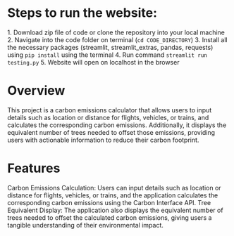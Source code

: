 # Steps to run the website:
1.⁠ ⁠Download zip file of code or clone the repository into your local machine
2.⁠ ⁠Navigate into the code folder on terminal (`cd CODE_DIRECTORY`)
3. ⁠Install all the necessary packages (streamlit, streamlit_extras, pandas, requests) using `pip install` using the terminal
4.⁠ ⁠Run command `streamlit run testing.py`
5.⁠ ⁠Website will open on localhost in the browser

# Overview
This project is a carbon emissions calculator that allows users to input details such as location or distance for flights, vehicles, or trains, and calculates the corresponding carbon emissions. Additionally, it displays the equivalent number of trees needed to offset those emissions, providing users with actionable information to reduce their carbon footprint.

# Features
Carbon Emissions Calculation: Users can input details such as location or distance for flights, vehicles, or trains, and the application calculates the corresponding carbon emissions using the Carbon Interface API.
Tree Equivalent Display: The application also displays the equivalent number of trees needed to offset the calculated carbon emissions, giving users a tangible understanding of their environmental impact.
